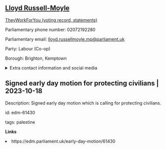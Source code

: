 ## <a href="https://members.parliament.uk/member/4615/contact">Lloyd Russell-Moyle</a>

<a href="https://www.theyworkforyou.com/mp/25667/lloyd_russell-moyle/brighton%2C_kemptown">TheyWorkForYou (voting record, statements)</a> 

Parliamentary phone number: 02072192280 

Parliamentary email: lloyd.russellmoyle.mp@parliament.uk 

Party: Labour (Co-op) 

Borough: Brighton, Kemptown 

<details><summary>Extra contact information and social media</summary> 
<li>Website: http://russell-moyle.co.uk</li>
<li>Twitter: https://twitter.com/lloyd_rm</li>
<li>Constituency office phone number: 01273550121</li>
<li>Constituency office email: lloyd@russell-moyle.co.uk</li>
<li>Facebook: https://www.facebook.com/LloydRussellMP</li>
<li>Instagram: https://www.instagram.com/lloydrussellmp</li>
<li>Youtube:</li>
<li>Linkedin:</li>
<li>Government department phone number:</li>
<li>Government department email:</li>
<li>Threads: https://www.threads.net/@lloydrussellmp</li>
<li>Party office phone number:</li>
<li>Party office email:</li>
<li>Tiktok:</li>
</details>

## Signed early day motion for protecting civilians | 2023-10-18

Description: Signed early day motion which is calling for protecting civilians. 
 
id: edm-61430 

tags: palestine 

**Links** 
 <li>https://edm.parliament.uk/early-day-motion/61430</li>
